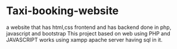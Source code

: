 # Taxi-booking-website
a website that has html,css frontend and has backend done in php, javascript and bootstrap
This project based on web using PHP and JAVASCRIPT works using xampp apache server having sql in it.
